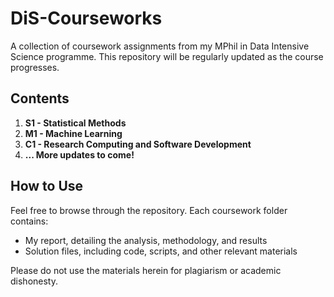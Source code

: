 # DiS-Courseworks
A collection of coursework assignments from my MPhil in Data Intensive Science programme. This repository will be regularly updated as the course progresses.

## Contents
1. **S1 - Statistical Methods**
2. **M1 - Machine Learning**
3. **C1 - Research Computing and Software Development**
4. **... More updates to come!**

## How to Use
Feel free to browse through the repository. Each coursework folder contains:
- My report, detailing the analysis, methodology, and results
- Solution files, including code, scripts, and other relevant materials

Please do not use the materials herein for plagiarism or academic dishonesty.

